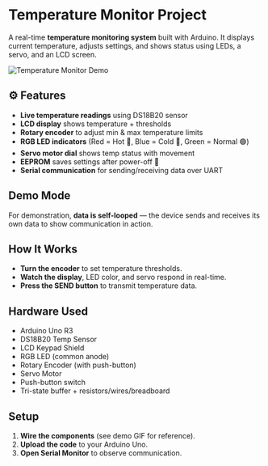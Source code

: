 # Temperature Monitor Project 

A real-time **temperature monitoring system** built with Arduino. It displays current temperature, adjusts settings, and shows status using LEDs, a servo, and an LCD screen.

![Temperature Monitor Demo](spedupdemo.gif)

## ⚙️ Features
- **Live temperature readings** using DS18B20 sensor  
- **LCD display** shows temperature + thresholds 
- **Rotary encoder** to adjust min & max temperature limits   
- **RGB LED indicators** (Red = Hot 🔴, Blue = Cold 🔵, Green = Normal 🟢)  
- **Servo motor dial** shows temp status with movement  
- **EEPROM** saves settings after power-off 💾  
- **Serial communication** for sending/receiving data over UART   

## Demo Mode
For demonstration, **data is self-looped** — the device sends and receives its own data to show communication in action.

## How It Works
- **Turn the encoder** to set temperature thresholds.  
- **Watch the display**, LED color, and servo respond in real-time.  
- **Press the SEND button** to transmit temperature data.  

## Hardware Used
- Arduino Uno R3  
- DS18B20 Temp Sensor  
- LCD Keypad Shield  
- RGB LED (common anode)  
- Rotary Encoder (with push-button)  
- Servo Motor  
- Push-button switch  
- Tri-state buffer + resistors/wires/breadboard  

## Setup
1. **Wire the components** (see demo GIF for reference).  
2. **Upload the code** to your Arduino Uno.  
3. **Open Serial Monitor** to observe communication.  
